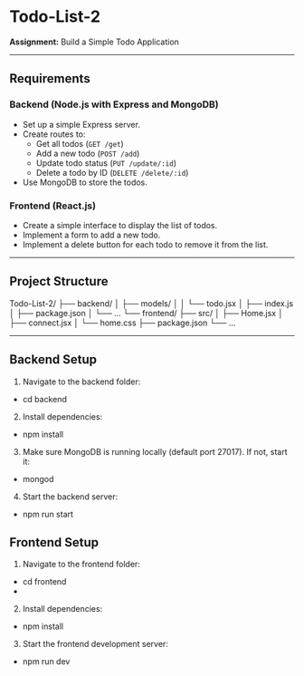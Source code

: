 # Todo-List-2

**Assignment:** Build a Simple Todo Application

---

## Requirements

### Backend (Node.js with Express and MongoDB)
- Set up a simple Express server.
- Create routes to:
  - Get all todos (`GET /get`)
  - Add a new todo (`POST /add`)
  - Update todo status (`PUT /update/:id`)
  - Delete a todo by ID (`DELETE /delete/:id`)
- Use MongoDB to store the todos.

### Frontend (React.js)
- Create a simple interface to display the list of todos.
- Implement a form to add a new todo.
- Implement a delete button for each todo to remove it from the list.

---

## Project Structure

Todo-List-2/
├── backend/
│ ├── models/
│ │ └── todo.jsx
│ ├── index.js
│ ├── package.json
│ └── ...
└── frontend/
├── src/
│ ├── Home.jsx
│ ├── connect.jsx
│ └── home.css
├── package.json
└── ...


---

## Backend Setup

1. Navigate to the backend folder:
- cd backend

2. Install dependencies:
- npm install

3. Make sure MongoDB is running locally (default port 27017). If not, start it:
- mongod

4. Start the backend server:
- npm run start


## Frontend Setup

1. Navigate to the frontend folder:
- cd frontend
- 
2. Install dependencies:
- npm install
  
3. Start the frontend development server:
- npm run dev

